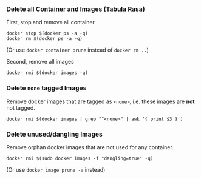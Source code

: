 

### Delete all Container and Images (Tabula Rasa)
First, stop and remove all container

```
docker stop $(docker ps -a -q)
docker rm $(docker ps -a -q)
```
(Or use `docker container prune` instead of `docker rm ..`)

Second, remove all images

```
docker rmi $(docker images -q)
```

### Delete `none` tagged Images
Remove docker images that are tagged as `<none>`, i.e. these images are **not** not tagged.

```
docker rmi $(docker images | grep "^<none>" | awk '{ print $3 }')
```

### Delete unused/dangling Images
Remove orphan docker images that are not used for any container. 

```
docker rmi $(sudo docker images -f "dangling=true" -q)
```
(Or use `docker image prune -a` instead)